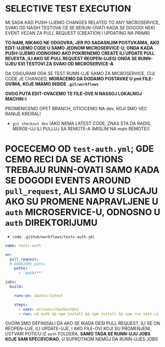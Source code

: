 # SELECTIVE TEST EXECUTION

MI SADA KAD PUSH-UJEMO CHANGES RELATED TO ANY MICROSERVICE, SVAKI OD NASIH TESTOVA CE SE RERUN-OVATI KADA SE DOGODI NEKI EVENT VEZAN ZA PULL REQUEST (CREATION I UPDATING NA PRIMR)

**TO NAM, NIKAKO NE ODGOVRA, JER PO SADASNJIM POSTVKAMA, AKO EDIT-UJEMO CODE U SAMO JEDNOM MICROSERVICE-U, ONDA KADA PUSH-UJEMO (ODNOSNO AKO POKRENEMO CREATE ILI UPDATE PULL REUESTA ,ILI AKO SE PULL REQUEST REOPEN-UJES) ONDA SE RUNN-UJEU SVI TESTOVI ZA SVAKI OD MICROSERVICE-A**

DA OSIGURAM ODA SE TEST RUNN-UJE SAMO ZA MICROSERVICE, CIJI CODE JE CHANGED, **MORACEMO DA DODAMO POSTAVKE U yml FILE-OVIMA, KOJE IMAMO INSIDE `.git/workflows`**

**OVOG PUTA EDIT-OVACEMO TE FILE-OVE N NASSOJ LOKALNOJ MACHIN-I**

PROMENICEMO OPET BRANCH, OTICICEMO NA dev, KOJI SMO VEC RANIJE KREIRALI

- `git checkout dev` (AKO NEMA LATEST CODE, ZNAS STA DA RADIS, MERGE-UJ ILI PULLUJ SA REMOTE-A (MISLIM NA main REMOTE))

# POCECEMO OD `test-auth.yml`; GDE CEMO RECI DA SE ACTIONS TREBAJU RUNN-OVATI SAMO KADA SE DOGODI EVENTS AROUND `pull_request`, ALI SAMO U SLUCAJU AKO SU PROMENE NAPRAVLJENE U `auth` MICROSERVICE-U, ODNOSNO U `auth`  DIREKTORIJUMU

- `code .github/workflows/tests-auth.yml`

```yml
name: tests-auth

on:
  pull_request:
  # DODAJEMO paths
    paths:
      - 'auth/**'

jobs:
  build:

    runs-on: ubuntu-latest

    steps:
      - uses: actions/checkout@v2
      - run: cd auth && npm install && npm install && npm run test:ci

```

OVOIM SMO DEFINISALI DA AKO SE IKADA DESI PULL REQUEST, ILI SE ON REOPEN-UJE, ILI UPDATE-UJE, I AKO FILE-OVI KOJI SU PROMENJENI, USTVARI POTICU IZ `auth` FOLDERA, **SAMO TADA SE RUNN-UJU JOBS KOJE SAM SPECIFICIRAO**, U SUPROTNOM NEMOJ DA RUNN-UJES JOBS



